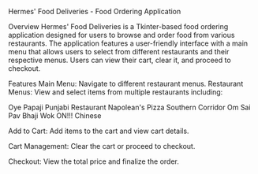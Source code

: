 Hermes' Food Deliveries - Food Ordering Application

Overview
Hermes' Food Deliveries is a Tkinter-based food ordering application designed for users to browse and order food from various restaurants. The application features a user-friendly interface with a main menu that allows users to select from different restaurants and their respective menus. Users can view their cart, clear it, and proceed to checkout.

Features
Main Menu: Navigate to different restaurant menus.
Restaurant Menus: View and select items from multiple restaurants including:

Oye Papaji Punjabi Restaurant
Napolean's Pizza
Southern Corridor
Om Sai Pav Bhaji
Wok ON!!! Chinese

Add to Cart: Add items to the cart and view cart details.

Cart Management: Clear the cart or proceed to checkout.

Checkout: View the total price and finalize the order.

